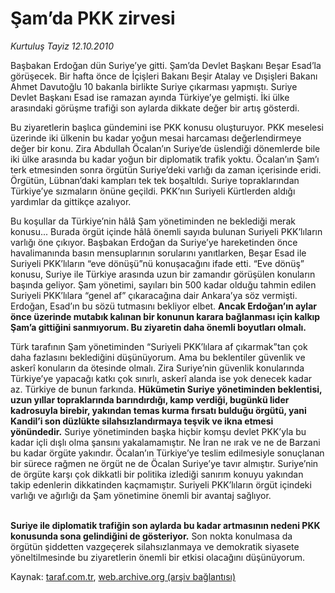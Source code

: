 # Şam’da PKK zirvesi

*Kurtuluş Tayiz 12.10.2010*

<div class="yazi"><p>Başbakan Erdoğan dün Suriye’ye gitti. Şam’da Devlet Başkanı Beşar Esad’la görüşecek. Bir hafta önce de İçişleri Bakanı Beşir Atalay ve Dışişleri Bakanı Ahmet Davutoğlu 10 bakanla birlikte Suriye çıkarması yapmıştı. Suriye Devlet Başkanı Esad ise ramazan ayında Türkiye’ye gelmişti. İki ülke arasındaki görüşme trafiği son aylarda dikkate değer bir artış gösterdi. </p>
<p>Bu ziyaretlerin başlıca gündemini ise PKK konusu oluşturuyor. PKK meselesi üzerinde iki ülkenin bu kadar yoğun mesai harcaması değerlendirmeye değer bir konu. Zira Abdullah Öcalan’ın Suriye’de üslendiği dönemlerde bile iki ülke arasında bu kadar yoğun bir diplomatik trafik yoktu. Öcalan’ın Şam’ı terk etmesinden sonra örgütün Suriye’deki varlığı da zaman içerisinde eridi. Örgütün, Lübnan’daki kampları tek tek boşaltıldı. Suriye topraklarından Türkiye’ye sızmaların önüne geçildi. PKK’nın Suriyeli Kürtlerden aldığı yardımlar da gittikçe azalıyor.</p>
<p>Bu koşullar da Türkiye’nin hâlâ Şam yönetiminden ne beklediği merak konusu... Burada örgüt içinde hâlâ önemli sayıda bulunan Suriyeli PKK’lıların varlığı öne çıkıyor. Başbakan Erdoğan da Suriye’ye hareketinden önce havalimanında basın mensuplarının sorularını yanıtlarken, Beşar Esad ile Suriyeli PKK’lıların “eve dönüşü”nü konuşacağını ifade etti. “Eve dönüş” konusu, Suriye ile Türkiye arasında uzun bir zamandır görüşülen konuların başında geliyor. Şam yönetimi, sayıları bin 500 kadar olduğu tahmin edilen Suriyeli PKK’lılara “genel af” çıkaracağına dair Ankara’ya söz vermişti. Erdoğan, Esad’ın bu sözü tutmasını bekliyor elbet. <b>Ancak Erdoğan’ın aylar önce üzerinde mutabık kalınan bir konunun karara bağlanması için kalkıp Şam’a gittiğini sanmıyorum. Bu ziyaretin daha önemli boyutları olmalı.</b> </p>
<p>Türk tarafının Şam yönetiminden “Suriyeli PKK’lılara af çıkarmak”tan çok daha fazlasını beklediğini düşünüyorum. Ama bu beklentiler güvenlik ve askerî konuların da ötesinde olmalı. Zira Suriye’nin güvenlik konularında Türkiye’ye yapacağı katkı çok sınırlı, askerî alanda ise yok denecek kadar az. Türkiye de bunun farkında. <b>Hükümetin Suriye yönetiminden beklentisi, uzun yıllar topraklarında barındırdığı, kamp verdiği, bugünkü lider kadrosuyla birebir, yakından temas kurma fırsatı bulduğu örgütü, yani Kandil’i son düzlükte silahsızlandırmaya teşvik ve ikna etmesi yönündedir.</b> Suriye yönetiminden başka hiçbir komşu devlet PKK’yla bu kadar içli dışlı olma şansını yakalamamıştır. Ne İran ne ırak ve ne de Barzani bu kadar örgüte yakındır. Öcalan’ın Türkiye’ye teslim edilmesiyle sonuçlanan bir sürece rağmen ne örgüt ne de Öcalan Suriye’ye tavır almıştır. Suriye’nin de örgüte karşı çok dikkatli bir politika izlediği sanırım konuyu yakından takip edenlerin dikkatinden kaçmamıştır. Suriyeli PKK’lıların örgüt içindeki varlığı ve ağırlığı da Şam yönetimine önemli bir avantaj sağlıyor. </p>
<p><b><br/>Suriye ile diplomatik trafiğin son aylarda bu kadar artmasının nedeni PKK konusunda sona gelindiğini de gösteriyor.</b> Son nokta konulmasa da örgütün şiddetten vazgeçerek silahsızlanmaya ve demokratik siyasete yöneltilmesinde bu ziyaretlerin önemli bir etkisi olacağını düşünüyorum.</p></div>

Kaynak: [taraf.com.tr](http://www.taraf.com.tr:80/kurtulus-tayiz/makale-sam-da-pkk-zirvesi.htm), [web.archive.org (arşiv bağlantısı)](http://web.archive.org/web/20101015030748/http://www.taraf.com.tr:80/kurtulus-tayiz/makale-sam-da-pkk-zirvesi.htm)

